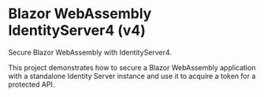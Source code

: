 # Blazor WebAssembly IdentityServer4 (v4)
Secure Blazor WebAssembly with IdentityServer4.

This project demonstrates how to secure a Blazor WebAssembly application with a standalone Identity Server instance and use it to acquire a token for a protected API.
